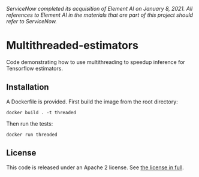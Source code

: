 *ServiceNow completed its acquisition of Element AI on January 8, 2021. All references to Element AI in the materials that are part of this project should refer to ServiceNow.*

# Multithreaded-estimators

Code demonstrating how to use multithreading to speedup inference for Tensorflow estimators.

## Installation

A Dockerfile is provided. First build the image from the root directory:

```
docker build . -t threaded
```

Then run the tests:

```
docker run threaded
```

## License

This code is released under an Apache 2 license. See [the license in full](LICENSE).
